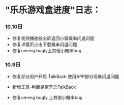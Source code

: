 # "乐乐游戏盒进度"日志：



### 10.10日

- 修复视频播放器全屏返回小窗概率闪退问题
- 修复详情页点击下载概率闪退问题
- 修复umeng bugly上其他小概率bug



### 10.9日 

- 修复部分用户开启 TalkBack 使用APP部分场景闪退问题

- 新增工具-判断是否开启TalkBack

- 修复umeng bugly 上其他小概率bug

